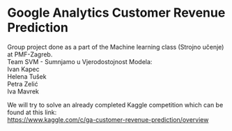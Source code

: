 # Google Analytics Customer Revenue Prediction
Group project done as a part of the Machine learning class (Strojno učenje) at PMF-Zagreb.\
Team SVM - Sumnjamo u Vjerodostojnost Modela:\
Ivan Kapec\
Helena Tušek\
Petra Zelić\
Iva Mavrek

We will try to solve an already completed Kaggle competition which can be found at this link:\
https://www.kaggle.com/c/ga-customer-revenue-prediction/overview
